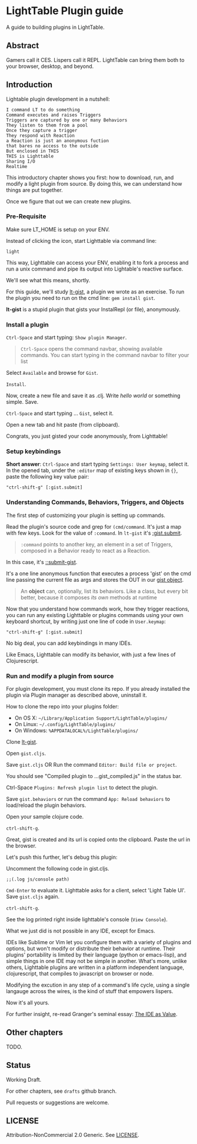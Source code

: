 # LightTable Plugin guide

A guide to building plugins in LightTable.

## Abstract

Gamers call it CES. Lispers call it REPL. LightTable can bring them both to your browser, desktop, and beyond.

## Introduction

Lightable plugin development in a nutshell:

    I command LT to do something
    Command executes and raises Triggers
    Triggers are captured by one or many Behaviors
    They listen to them from a pool
    Once they capture a trigger
    They respond with Reaction    
    a Reaction is just an anonymous fuction
    that bares no access to the outside
    But enclosed in THIS
    THIS is Lighttable
    Sharing I/O
    Realtime
    
This introductory chapter shows you first: how to download, run, and modify a light plugin from source. By doing this, we can understand how things are put together. 

Once we figure that out we can create new plugins.

### Pre-Requisite

Make sure LT_HOME is setup on your ENV.

Instead of clicking the icon, start Lighttable via command line:

    light

This way, Lighttable can access your ENV, enabling it to fork a process and run a unix command and pipe its output into Lightable's reactive surface. 

We'll see what this means, shortly.

For this guide, we'll study [lt-gist](https://github.com/sreeharsha-m/lt-gist), a plugin we wrote as an exercise. To run the plugin you need to run on the cmd line:  `gem install gist`.

**lt-gist** is a stupid plugin that gists your InstalRepl (or file), anonymously.

### Install a plugin

`Ctrl-Space` and start typing: `Show plugin Manager`.

> `Ctrl-Space` opens the command navbar, showing available commands. You can start typing in the command navbar to filter your list

Select `Available` and browse for `Gist`. 

`Install`.

Now, create a new file and save it as .clj. Write _hello world_ or something simple. Save.

`Ctrl-Space` and start typing ... `Gist`, select it.

Open a new tab and hit paste (from clipboard).

Congrats, you just gisted your code anonymously, from Lighttable!

### Setup keybindings

**Short answer**: `Ctrl-Space` and start typing `Settings: User keymap`, select it. In the opened tab, under the `:editor` map of existing keys shown in `{}`, paste the following key value pair: 

    "ctrl-shift-g" [:gist.submit]
    
### Understanding Commands, Behaviors, Triggers, and Objects

The first step of customizing your plugin is setting up commands. 

Read the plugin's source code and grep for `(cmd/command`. It's just a map with few keys. Look for the value of `:command`. In `lt-gist` it's [:gist.submit](https://github.com/sreeharsha-m/lt-gist/blob/master/src/lt/plugins/gist.cljs#L41).  

> `:command` points to another key, an element in a set of Triggers, composed in a Behavior ready to react as a Reaction.

In this case, it's [::submit-gist](https://github.com/sreeharsha-m/lt-gist/blob/master/src/lt/plugins/gist.cljs#L22).  

It's a one line anonymous function that executes a process 'gist' on the cmd line passing the current file as args and stores the OUT in our [gist object](https://github.com/sreeharsha-m/lt-gist/blob/master/src/lt/plugins/gist.cljs#L35).

> An **object** can, optionally, list its behaviors. Like a class, but every bit better, because it composes _its own_ methods at runtime

Now that you understand how commands work, how they trigger reactions, you can run any existing Lighttable or plugins commands using your own keyboard shortcut, by writing just one line of code in `User.keymap`:

    "ctrl-shift-g" [:gist.submit] 

No big deal, you can add keybindings in many IDEs. 

Like Emacs, Lighttable can modify its behavior, with just a few lines of Clojurescript.

### Run and modify a plugin from source

For plugin development, you must clone its repo. If you already installed the plugin via Plugin manager as described above, uninstall it.

How to clone the repo into your plugins folder:

  * On OS X: `~/Library/Application Support/LightTable/plugins/`
  * On Linux: `~/.config/LightTable/plugins/`
  * On Windows: `%APPDATALOCAL%/LightTable/plugins/`

Clone [lt-gist](https://github.com/sreeharsha-m/lt-gist).

Open `gist.cljs`.

Save `gist.cljs` OR Run the command `Editor: Build file or project`. 

You should see "Compiled plugin to ...gist_compiled.js" in the status bar.

Ctrl-Space `Plugins: Refresh plugin list` to detect the plugin.

Save `gist.behaviors` or run the command `App: Reload behaviors` to load/reload the plugin behaviors.

Open your sample clojure code.

`ctrl-shift-g`.

Great, gist is created and its url is copied onto the clipboard. Paste the url in the browser.

Let's push this further, let's debug this plugin: 

Uncomment the following code in gist.cljs.

    ;;(.log js/console path)

`Cmd-Enter` to evaluate it. Lighttable asks for a client, select 'Light Table UI'. Save `gist.cljs` again.

`ctrl-shift-g`.

See the log printed right inside lighttable's console (`View Console`).

What we just did is not possible in any IDE, except for Emacs. 

IDEs like Sublime or Vim let you configure them with a variety of plugins and options, but won't modify or distribute their behavior at runtime. Their plugins' portability is limited by their language (python or emacs-lisp), and simple things in one IDE may not be simple in another. What's more, unlike others, Lighttable plugins are written in a platform independent language, clojurescript, that compiles to javascript on browser or node. 

Modifying the excution in any step of a command's life cycle, using a single langauge across the wires, is the kind of stuff that empowers lispers. 

Now it's all yours.

For further insight, re-read Granger's seminal essay: [The IDE as Value](http://www.chris-granger.com/2013/01/24/the-ide-as-data/).

## Other chapters

TODO. 

## Status

Working Draft.

For other chapters, see `drafts` github branch. 

Pull requests or suggestions are welcome.

## LICENSE

Attribution-NonCommercial 2.0 Generic. See [LICENSE](http://creativecommons.org/licenses/by-nc/2.0/).
